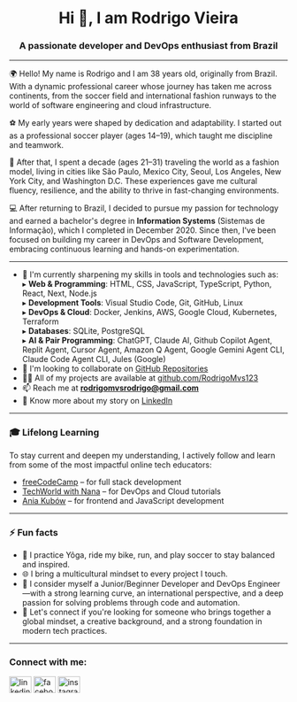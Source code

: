 <h1 align="center">Hi 👋, I am Rodrigo Vieira</h1>
<h3 align="center">A passionate developer and DevOps enthusiast from Brazil</h3>

---

🌍 Hello! My name is Rodrigo and I am 38 years old, originally from Brazil. With a dynamic professional career whose journey has taken me across continents, from the soccer field and international fashion runways to the world of software engineering and cloud infrastructure.

⚽ My early years were shaped by dedication and adaptability. I started out as a professional soccer player (ages 14–19), which taught me discipline and teamwork.

👔 After that, I spent a decade (ages 21–31) traveling the world as a fashion model, living in cities like São Paulo, Mexico City, Seoul, Los Angeles, New York City, and Washington D.C. These experiences gave me cultural fluency, resilience, and the ability to thrive in fast-changing environments.

💻 After returning to Brazil, I decided to pursue my passion for technology and earned a bachelor's degree in **Information Systems** (Sistemas de Informação), which I completed in December 2020. Since then, I've been focused on building my career in DevOps and Software Development, embracing continuous learning and hands-on experimentation.

---

- 🌱 I'm currently sharpening my skills in tools and technologies such as:  
  ▸ **Web & Programming**: HTML, CSS, JavaScript, TypeScript, Python, React, Next, Node.js  
  ▸ **Development Tools**: Visual Studio Code, Git, GitHub, Linux  
  ▸ **DevOps & Cloud**: Docker, Jenkins, AWS, Google Cloud, Kubernetes, Terraform  
  ▸ **Databases**: SQLite, PostgreSQL  
  ▸ **AI & Pair Programming**: ChatGPT, Claude AI, Github Copilot Agent, Replit Agent, Cursor Agent, Amazon Q Agent, Google Gemini Agent CLI, Claude Code Agent CLI, Jules (Google)  
- 🤗 I'm looking to collaborate on [GitHub Repositories](https://github.com/trending)  
- 👨‍💻 All of my projects are available at [github.com/RodrigoMvs123](https://github.com/RodrigoMvs123)  
- 📫 Reach me at **rodrigomvsrodrigo@gmail.com**  
- 📄 Know more about my story on [LinkedIn](https://www.linkedin.com/in/rodrigo-m-v-soares-3124b818a/)  

---

<h3 align="left">🎓 Lifelong Learning</h3>

To stay current and deepen my understanding, I actively follow and learn from some of the most impactful online tech educators:

- [freeCodeCamp](https://www.freecodecamp.org/) – for full stack development
- [TechWorld with Nana](https://www.youtube.com/@TechWorld-with-Nana) – for DevOps and Cloud tutorials
- [Ania Kubów](https://www.youtube.com/@AniaKubow) – for frontend and JavaScript development

---

<h3 align="left">⚡ Fun facts</h3>

- 🧘 I practice Yôga, ride my bike, run, and play soccer to stay balanced and inspired.
- 🌐 I bring a multicultural mindset to every project I touch.
- 🔧 I consider myself a Junior/Beginner Developer and DevOps Engineer—with a strong learning curve, an international perspective, and a deep passion for solving problems through code and automation.
- 🤝 Let's connect if you're looking for someone who brings together a global mindset, a creative background, and a strong foundation in modern tech practices.

---

<h3 align="left">Connect with me:</h3>
<p align="left">
<a href="https://www.linkedin.com/in/rodrigo-m-v-soares-3124b818a/" target="blank"><img align="center" src="https://raw.githubusercontent.com/rahuldkjain/github-profile-readme-generator/master/src/images/icons/Social/linked-in-alt.svg" alt="linkedin" height="30" width="40" /></a>
<a href="https://www.facebook.com/vieirarodrigo/" target="blank"><img align="center" src="https://raw.githubusercontent.com/rahuldkjain/github-profile-readme-generator/master/src/images/icons/Social/facebook.svg" alt="facebook" height="30" width="40" /></a>
<a href="https://www.instagram.com/rodrigovieira.1/" target="blank"><img align="center" src="https://raw.githubusercontent.com/rahuldkjain/github-profile-readme-generator/master/src/images/icons/Social/instagram.svg" alt="instagram" height="30" width="40" /></a>
</p>
